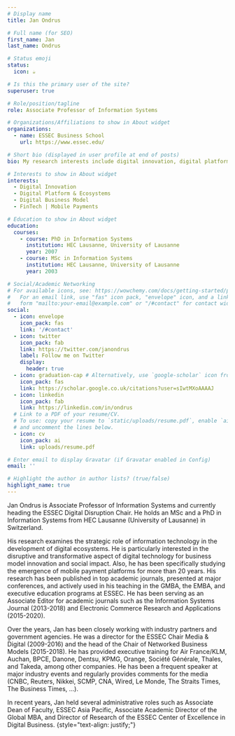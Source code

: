 ```yaml
---
# Display name
title: Jan Ondrus

# Full name (for SEO)
first_name: Jan
last_name: Ondrus

# Status emoji
status:
  icon: ☕️

# Is this the primary user of the site?
superuser: true

# Role/position/tagline
role: Associate Professor of Information Systems

# Organizations/Affiliations to show in About widget
organizations:
  - name: ESSEC Business School
    url: https://www.essec.edu/

# Short bio (displayed in user profile at end of posts)
bio: My research interests include digital innovation, digital platforms & ecosystems, digital business models, and FinTech.

# Interests to show in About widget
interests:
  - Digital Innovation
  - Digital Platform & Ecosystems
  - Digital Business Model
  - FinTech | Mobile Payments

# Education to show in About widget
education:
  courses:
    - course: PhD in Information Systems
      institution: HEC Lausanne, University of Lausanne
      year: 2007
    - course: MSc in Information Systems
      institution: HEC Lausanne, University of Lausanne
      year: 2003

# Social/Academic Networking
# For available icons, see: https://wowchemy.com/docs/getting-started/page-builder/#icons
#   For an email link, use "fas" icon pack, "envelope" icon, and a link in the
#   form "mailto:your-email@example.com" or "/#contact" for contact widget.
social:
  - icon: envelope
    icon_pack: fas
    link: '/#contact'
  - icon: twitter
    icon_pack: fab
    link: https://twitter.com/janondrus
    label: Follow me on Twitter
    display:
      header: true
  - icon: graduation-cap # Alternatively, use `google-scholar` icon from `ai` icon pack
    icon_pack: fas
    link: https://scholar.google.co.uk/citations?user=sIwtMXoAAAAJ
  - icon: linkedin
    icon_pack: fab
    link: https://linkedin.com/in/ondrus
  # Link to a PDF of your resume/CV.
  # To use: copy your resume to `static/uploads/resume.pdf`, enable `ai` icons in `params.yaml`,
  # and uncomment the lines below.
  - icon: cv
    icon_pack: ai
    link: uploads/resume.pdf

# Enter email to display Gravatar (if Gravatar enabled in Config)
email: ''

# Highlight the author in author lists? (true/false)
highlight_name: true
---
```


Jan Ondrus is Associate Professor of Information Systems and currently heading the ESSEC Digital Disruption Chair. He holds an MSc and a PhD in Information Systems from HEC Lausanne (University of Lausanne) in Switzerland.

His research examines the strategic role of information technology in the development of digital ecosystems. He is particularly interested in the disruptive and transformative aspect of digital technology for business model innovation and social impact. Also, he has been specifically studying the emergence of mobile payment platforms for more than 20 years. His research has been published in top academic journals, presented at major conferences, and actively used in his teaching in the GMBA, the EMBA, and executive education programs at ESSEC. He has been serving as an Associate Editor for academic journals such as the Information Systems Journal (2013-2018) and Electronic Commerce Research and Applications (2015-2020). 

Over the years, Jan has been closely working with industry partners and government agencies. He was a director for the ESSEC Chair Media & Digital (2009-2016) and the head of the Chair of Networked Business Models (2015-2018). He has provided executive training for Air France/KLM, Auchan, BPCE, Danone, Dentsu, KPMG, Orange, Société Générale, Thales, and Takeda, among other companies. He has been a frequent speaker at major industry events and regularly provides comments for the media (CNBC, Reuters, Nikkei, SCMP, CNA, Wired, Le Monde, The Straits Times, The Business Times, ...).

In recent years, Jan held several administrative roles such as Associate Dean of Faculty, ESSEC Asia Pacific, Associate Academic Director of the Global MBA, and Director of Research of the ESSEC Center of Excellence in Digital Business.
{style="text-align: justify;"}
